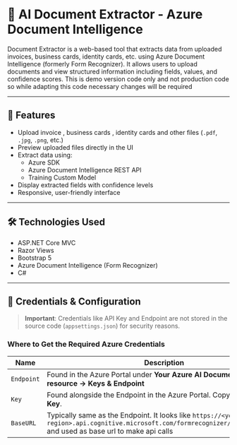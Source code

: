 # 📄 AI Document Extractor - Azure Document Intelligence
 
Document Extractor is a web-based tool that extracts data from uploaded invoices, business cards, identity cards, etc. using Azure Document Intelligence (formerly Form Recognizer). It allows users to upload documents and view structured information including fields, values, and confidence scores. This is demo version code only and not production code so while adapting this code necessary changes will be required
 
---
 
## 🚀 Features
 
- Upload invoice , business cards , identity cards and other files (`.pdf`, `.jpg`, `.png`, etc.)
- Preview uploaded files directly in the UI
- Extract data using:
  - Azure SDK
  - Azure Document Intelligence REST API 
  - Training Custom Model
- Display extracted fields with confidence levels
- Responsive, user-friendly interface
 
---
 
## 🛠 Technologies Used
 
- ASP.NET Core MVC
- Razor Views
- Bootstrap 5
- Azure Document Intelligence (Form Recognizer)
- C#
 
---
 
## 🔐 Credentials & Configuration
 
> **Important**: Credentials like API Key and Endpoint are not stored in the source code (`appsettings.json`) for security reasons.
 
### Where to Get the Required Azure Credentials
 
| Name       | Description                                                                 |
|------------|-----------------------------------------------------------------------------|
| `Endpoint` | Found in the Azure Portal under **Your Azure AI Document Intelligence resource → Keys & Endpoint** |
| `Key`      | Found alongside the Endpoint in the Azure Portal. Copy the **Primary Key**. |
| `BaseURL`  | Typically same as the Endpoint. It looks like `https://<your-region>.api.cognitive.microsoft.com/formrecognizer/documentModels` and used as base url to make api calls|
